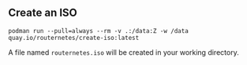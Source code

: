 ## Create an ISO
```
podman run --pull=always --rm -v .:/data:Z -w /data quay.io/routernetes/create-iso:latest
```

A file named ```routernetes.iso``` will be created in your working directory.

